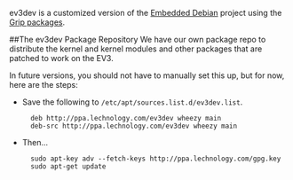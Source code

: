 ev3dev is a customized version of the [Embedded Debian](http://www.emdebian.org/) project using the [Grip packages](http://www.emdebian.org/grip/index.html).

##The ev3dev Package Repository
We have our own package repo to distribute the kernel and kernel modules and other packages that are patched to work on the EV3.

In future versions, you should not have to manually set this up, but for now, here are the steps:

* Save the following to ```/etc/apt/sources.list.d/ev3dev.list```.

        deb http://ppa.lechnology.com/ev3dev wheezy main
        deb-src http://ppa.lechnology.com/ev3dev wheezy main

* Then...

        sudo apt-key adv --fetch-keys http://ppa.lechnology.com/gpg.key
        sudo apt-get update



